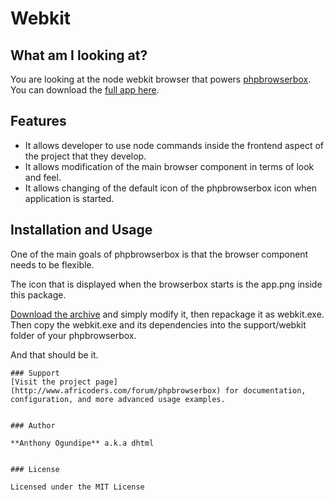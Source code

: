 # Webkit 

## What am I looking at?

You are looking at the node webkit browser that powers [phpbrowserbox](http://www.africoders.com/forum/phpbrowserbox). You can download the [full app here](https://sourceforge.net/p/phpbrowserbox/).

## Features
 * It allows developer to use node commands inside the frontend aspect of the project that they develop.
 * It allows modification of the main browser component in terms of look and feel.
 * It allows changing of the default icon of the phpbrowserbox icon when application is started.


## Installation and Usage

One of the main goals of phpbrowserbox is that the browser component needs to be flexible.

The icon that is displayed when the browserbox starts is the app.png inside this package.

[Download the archive](https://github.com/dhtml/webkit/archive/master.zip) and simply modify it, then repackage it as webkit.exe.
Then copy the webkit.exe and its dependencies into the support/webkit folder of your phpbrowserbox.

And that should be it.

```
### Support
[Visit the project page](http://www.africoders.com/forum/phpbrowserbox) for documentation, configuration, and more advanced usage examples. 


### Author

**Anthony Ogundipe** a.k.a dhtml


### License

Licensed under the MIT License
 
